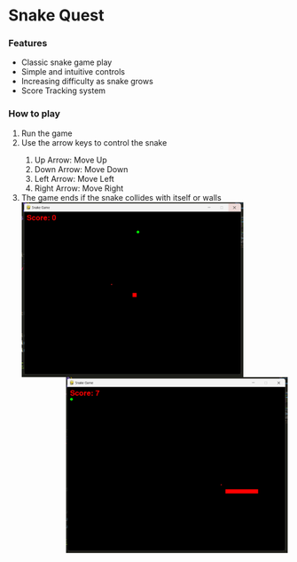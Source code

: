 <h1>Snake Quest</h1>

<h3>Features</h3>
<ul>
  <li>Classic snake game play</li>
  <li>Simple and intuitive controls</li>
  <li>Increasing difficulty as snake grows</li>
  <li>Score Tracking system</li>
</ul>

<h3>How to play</h3>
<ol>
  <li>Run the game</li>
  <li>Use the arrow keys to control the snake</li>
  <ol>
    <li>Up Arrow: Move Up</li>
    <li>Down Arrow: Move Down</li>
    <li>Left Arrow: Move Left</li>
    <li>Right Arrow: Move Right</li>
  </ol>
  <li>The game ends if the snake collides with itself or walls</li>

  <img src="images/sn-1.png" align="center" alt="snake1" width="400">
  <img src="images/sn-2.png" align="right" alt="snake2" width="400">
</ol>
